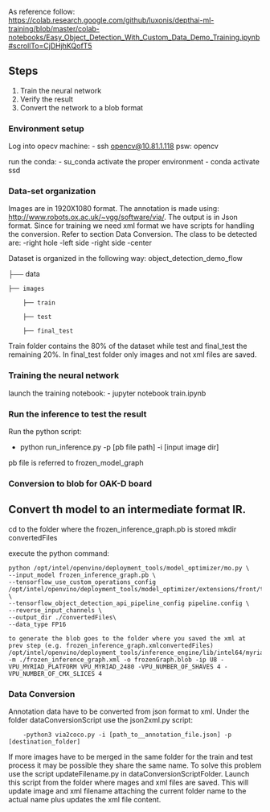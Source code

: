 As reference follow:
https://colab.research.google.com/github/luxonis/depthai-ml-training/blob/master/colab-notebooks/Easy_Object_Detection_With_Custom_Data_Demo_Training.ipynb#scrollTo=CjDHjhKQofT5

## Steps
1. Train the neural network
2. Verify the result
3. Convert the network to a blob format

### Environment setup

Log into opecv machine:
        - ssh opencv@10.81.1.118  psw: opencv

run the conda:
        - su_conda
activate the proper environment
        - conda activate ssd
### Data-set organization
Images are in 1920X1080 format. The annotation is made using: http://www.robots.ox.ac.uk/~vgg/software/via/. The output is in Json format. Since for training we need xml format we have scripts for handling the conversion. Refer to section Data Conversion.
The class to be detected are:
-right hole -left side -right side -center

Dataset is organized in the following way:
       object_detection_demo_flow

├── data  

    ├── images  

        ├── train 

        ├── test 

        ├── final_test 

Train folder contains the 80% of the dataset while test and final_test the remaining 20%. In final_test folder only images and not xml files are saved.



### Training the neural network
launch the training notebook:
        - jupyter notebook train.ipynb

### Run the inference to test the result
Run the python script:
- python run_inference.py -p [pb file path] -i [input image dir]

pb file is referred to frozen_model_graph

### Conversion to blob for OAK-D board
## Convert th model to an intermediate format IR.

cd to the folder where the frozen_inference_graph.pb is stored
mkdir convertedFiles

execute the python command:

```
python /opt/intel/openvino/deployment_tools/model_optimizer/mo.py \
--input_model frozen_inference_graph.pb \
--tensorflow_use_custom_operations_config /opt/intel/openvino/deployment_tools/model_optimizer/extensions/front/tf/ssd_v2_support.json \
--tensorflow_object_detection_api_pipeline_config pipeline.config \
--reverse_input_channels \
--output_dir ./convertedFiles\
--data_type FP16
```

```
to generate the blob goes to the folder where you saved the xml at prev step (e.g. frozen_inference_graph.xmlconvertedFiles)
/opt/intel/openvino/deployment_tools/inference_engine/lib/intel64/myriad_compile -m ./frozen_inference_graph.xml -o frozenGraph.blob -ip U8 -VPU_MYRIAD_PLATFORM VPU_MYRIAD_2480 -VPU_NUMBER_OF_SHAVES 4 -VPU_NUMBER_OF_CMX_SLICES 4
```

### Data Conversion
Annotation data have to be converted from json format to xml. Under the folder dataConversionScript use the json2xml.py script:

        -python3 via2coco.py -i [path_to__annotation_file.json] -p [destination_folder]

If more images have to be merged in the same folder for the train and test process it may be possible they share the same name. To solve this problem use the script updateFilename.py in dataConversionScriptFolder. Launch this script from the folder where mages and xml files are saved. This will update image and xml filename attaching the current folder name to the actual name plus updates the xml file content.

